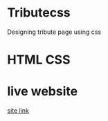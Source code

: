 # Tributecss
Designing tribute page using css
# HTML CSS
# live website
[site link](https://bittu-143.github.io/Tributecss/)
